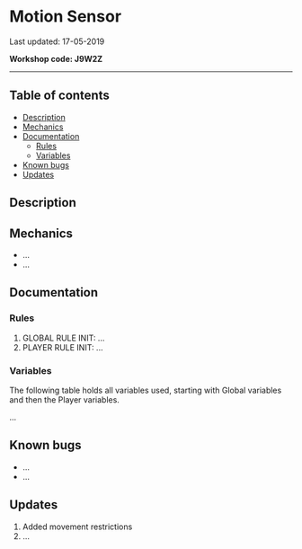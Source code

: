 # Motion Sensor

Last updated: 17-05-2019

**Workshop code: J9W2Z**

---

## Table of contents

* [Description](#description)
* [Mechanics](#mechanics)
* [Documentation](#documentation)
  * [Rules](#rules)
  * [Variables](#variables)
* [Known bugs](#bugs)
* [Updates](#updates)

## Description



## Mechanics

* ...
* ...

## Documentation

### Rules

1. GLOBAL RULE INIT: ...
2. PLAYER RULE INIT: ...

### Variables

The following table holds all variables used, starting with Global variables and then the Player variables.

...

## Known bugs

* ...
* ...

## Updates

1. Added movement restrictions
2. ...
